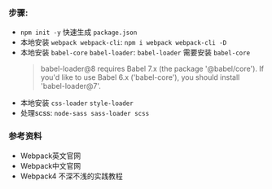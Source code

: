 ### 步骤:
+ `npm init -y` 快速生成 `package.json`
+ 本地安装 `webpack webpack-cli`: `npm i webpack webpack-cli -D`
+ 本地安装 `babel-core` `babel-loader`: `babel-loader` 需要安装 `babel-core`
  > babel-loader@8 requires Babel 7.x (the package '@babel/core'). If you'd like to use Babel 6.x ('babel-core'), you should install 'babel-loader@7'.
+ 本地安装 `css-loader` `style-loader`
+ 处理scss: `node-sass sass-loader scss`


### 参考资料
+ Webpack英文官网
+ Webpack中文官网
+ Webpack4 不深不浅的实践教程